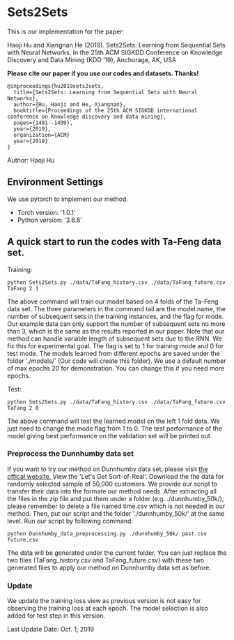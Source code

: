 # Sets2Sets

This is our implementation for the paper: 

Haoji Hu and Xiangnan He (2019). Sets2Sets: Learning from Sequential Sets with Neural Networks. In the 25th ACM SIGKDD Conference on Knowledge Discovery and Data Mining (KDD ’19), Anchorage, AK, USA

**Please cite our paper if you use our codes and datasets. Thanks!** 
```
@inproceedings{hu2019sets2sets,
  title={Sets2Sets: Learning from Sequential Sets with Neural Networks},
  author={Hu, Haoji and He, Xiangnan},
  booktitle={Proceedings of the 25th ACM SIGKDD international conference on Knowledge discovery and data mining},
  pages={1491--1499},
  year={2019},
  organization={ACM}
  year={2019}
}
```

Author: Haoji Hu

## Environment Settings
We use pytorch to implement our method. 
- Torch version:  '1.0.1'
- Python version: '3.6.8'

## A quick start to run the codes with Ta-Feng data set.

Training:
```
python Sets2Sets.py ./data/TaFang_history.csv ./data/TaFang_future.csv TaFang 2 1 
```
The above command will train our model based on 4 folds of the Ta-Feng data set. The three parameters in the command tail are the model name, the number of subsequent sets in the training instances, and the flag for mode. Our example data can only support the number of subsequent sets no more than 3, which is the same as the results reported in our paper. Note that our method can handle variable length of subsequent sets due to the RNN. We fix this for experimental goal. The flag is set to 1 for training mode and 0 for test mode. The models learned from different epochs are saved under the folder './models/' (Our code will create this folder). We use a default number of max epochs 20 for demonstration. You can change this if you need more epochs. 

Test:
```
python Sets2Sets.py ./data/TaFang_history.csv ./data/TaFang_future.csv TaFang 2 0 
```
The above command will test the learned model on the left 1 fold data. We just need to change the mode flag from 1 to 0. The test  performance of the model giving best performance on the validation set will be printed out.



### Preprocess the Dunnhumby data set

If you want to try our method on Dunnhumby data set, please visit [the offical website.](https://www.dunnhumby.com/careers/engineering/sourcefiles) View the 'Let's Get Sort-of-Real'. Download the the data for randomly selected sample of 50,000 customers. We provide our script to transfer their data into the formate our method needs. After extracting all the files in the zip file and put them under a folder (e.g. ./dunnhumby_50k/), please remember to delete a file named time.csv which is not needed in our method. Then, put our script and the folder './dunnhumby_50k/' at the same level. Run our script by following command:
```
python Dunnhumby_data_preprocessing.py ./dunnhumby_50k/ past.csv future.csv
```
The data will be generated under the current folder. You can just replace the two files (TaFang_history.csv and TaFang_future.csv) with these two generated files to apply our method on Dunnhumby data set as before.

### Update

We update the training loss view as previous version is not easy for observing the training loss at each epoch. The model selection is also added for test step in this version.

Last Update Date: Oct. 1, 2019
